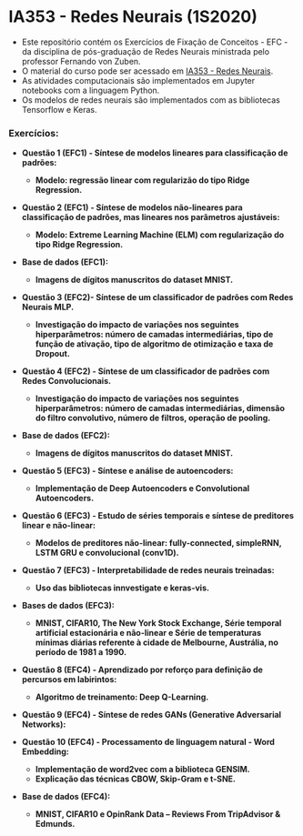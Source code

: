 # IA353 - Redes Neurais (1S2020)

- Este repositório contém os Exercícios de Fixação de Conceitos - EFC - da disciplina de pós-graduação de Redes Neurais ministrada pelo professor Fernando von Zuben.
- O material do curso pode ser acessado em [IA353 - Redes Neurais](http://www.dca.fee.unicamp.br/~vonzuben/courses/ia353.html).
- As atividades computacionais são implementados em Jupyter notebooks com a linguagem Python.
- Os modelos de redes neurais são implementados com as bibliotecas Tensorflow e Keras. 

### Exercícios:

- **Questão 1 (EFC1) - Síntese de modelos lineares para classificação de padrões:**
    - **Modelo: regressão linear com regularizão do tipo Ridge Regression.**
- **Questão 2 (EFC1) - Síntese de modelos não-lineares para classificação de padrões, mas lineares nos parâmetros ajustáveis:**
    - **Modelo: Extreme Learning Machine (ELM) com regularização do tipo Ridge Regression.**
- **Base de dados (EFC1):**
    - **Imagens de dígitos manuscritos do dataset MNIST.**

- **Questão 3 (EFC2)- Síntese de um classificador de padrões com Redes Neurais MLP.**
    - **Investigação do impacto de variações nos seguintes hiperparâmetros: número de camadas intermediárias, tipo de função de ativação, tipo de algoritmo de otimização e taxa de Dropout.**
- **Questão 4 (EFC2) - Síntese de um classificador de padrões com Redes Convolucionais.**
    - **Investigação do impacto de variações nos seguintes hiperparâmetros: número de camadas intermediárias, dimensão do filtro convolutivo, número de filtros, operação de pooling.**
- **Base de dados (EFC2):**
    - **Imagens de dígitos manuscritos do dataset MNIST.**

- **Questão 5 (EFC3) - Síntese e análise de autoencoders:**
    - **Implementação de Deep Autoencoders e Convolutional Autoencoders.**
- **Questão 6 (EFC3) - Estudo de séries temporais e síntese de preditores linear e não-linear:**
    - **Modelos de preditores não-linear: fully-connected, simpleRNN, LSTM GRU e convolucional (conv1D).**
- **Questão 7 (EFC3) - Interpretabilidade de redes neurais treinadas:**
    - **Uso das bibliotecas innvestigate e keras-vis.**
- **Bases de dados (EFC3):**
    - **MNIST, CIFAR10, The New York Stock Exchange, Série temporal artificial estacionária e não-linear e Série de temperaturas mínimas diárias referente à cidade de Melbourne, Austrália, no período de 1981 a 1990.**

- **Questão 8 (EFC4) - Aprendizado por reforço para definição de percursos em labirintos:**
    - **Algoritmo de treinamento: Deep Q-Learning.**
- **Questão 9 (EFC4) - Síntese de redes GANs (Generative Adversarial Networks):**
- **Questão 10 (EFC4) - Processamento de linguagem natural - Word Embedding:**
    - **Implementação de word2vec com a biblioteca GENSIM.**
    - **Explicação das técnicas CBOW, Skip-Gram e t-SNE.**
- **Base de dados (EFC4):**
    - **MNIST, CIFAR10 e OpinRank Data – Reviews From TripAdvisor & Edmunds.**
